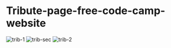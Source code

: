 # Tribute-page-free-code-camp-website
![trib-1](https://user-images.githubusercontent.com/60541172/182013915-fa1e0b36-5eb9-49e9-8ca0-e325d47cf383.png)
![trib-sec](https://user-images.githubusercontent.com/60541172/182013917-4058b0d4-a43d-45c1-9e5f-ec008acc4b3e.png)
![trib-2](https://user-images.githubusercontent.com/60541172/182013920-8f565859-15b2-4ed5-aee8-8fded1778c3f.png)
